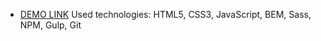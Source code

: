 - [DEMO LINK](https://kussmich.github.io/Pink/)
Used technologies: HTML5, CSS3, JavaScript, BEM, Sass, NPM, Gulp, Git
